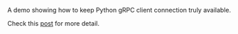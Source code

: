 A demo showing how to keep Python gRPC client connection truly available.

Check this [post](https://blog.jeffli.me/blog/2017/08/02/keep-python-grpc-client-connection-truly-alive/) for more detail.
